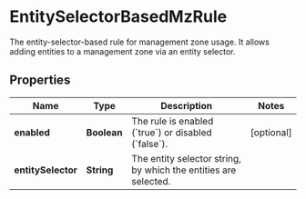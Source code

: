 

# EntitySelectorBasedMzRule

The entity-selector-based rule for management zone usage. It allows adding entities to a management zone via an entity selector.

## Properties

| Name | Type | Description | Notes |
|------------ | ------------- | ------------- | -------------|
|**enabled** | **Boolean** | The rule is enabled (&#x60;true&#x60;) or disabled (&#x60;false&#x60;). |  [optional] |
|**entitySelector** | **String** | The entity selector string, by which the entities are selected. |  |



